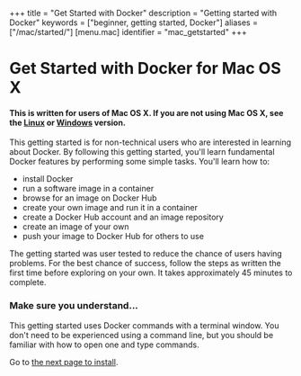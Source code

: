+++
title = "Get Started with Docker"
description = "Getting started with Docker"
keywords = ["beginner, getting started, Docker"]
aliases = ["/mac/started/"]
[menu.mac]
identifier = "mac_getstarted"
+++

# Get Started with Docker for Mac OS X

#### **This is written for users of Mac OS X. If you are not using Mac OS X, see the [Linux](../linux/index.md) or [Windows](../windows/index.md) version.**

This getting started is for non-technical users who are interested in learning about Docker. By following this getting started, you'll learn fundamental Docker features by performing some simple tasks. You'll learn how to:

* install Docker
* run a software image in a container
* browse for an image on Docker Hub
* create your own image and run it in a container
* create a Docker Hub account and an image repository
* create an image of your own
* push your image to Docker Hub for others to use

The getting started was user tested to reduce the chance of users having problems. For the best chance of success, follow the steps as written the first time before exploring on your own. It takes approximately 45 minutes to complete.


### Make sure you understand...

This getting started uses Docker commands with a terminal window. You don't need
to be experienced using a command line, but you should be familiar with how to
open one and type commands.

Go to [the next page to install](step_one.md).



&nbsp;

